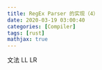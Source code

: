```yaml
---
title: RegEx Parser 的实现（4）
date: 2020-03-19 03:00:40
categories: [Compiler]
tags: [rust]
mathjax: true
---
```


文法 LL LR 